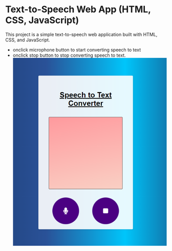 # Text-to-Speech Web App (HTML, CSS, JavaScript)
This project is a simple text-to-speech web application built with HTML, CSS, and JavaScript.
- onclick  microphone button to start converting speech to text
- onclick stop button to stop converting speech to text.
 ![application image](image.png)